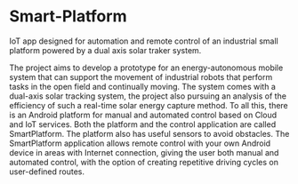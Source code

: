 # Smart-Platform
IoT app designed for automation and remote control of an industrial small platform powered by a dual axis solar traker system.

The project aims to develop a prototype for an energy-autonomous mobile system that can support the movement of industrial 
robots that perform tasks in the open field and continually moving. The system comes with a dual-axis solar tracking system, 
the project also pursuing an analysis of the efficiency of such a real-time solar energy capture method. To all this, there 
is an Android platform for manual and automated control based on Cloud and IoT services. Both the platform and the control 
application are called SmartPlatform. The platform also has useful sensors to avoid obstacles. 
The SmartPlatform application allows remote control with your own Android device in areas with Internet connection, giving 
the user both manual and automated control, with the option of creating repetitive driving cycles on user-defined routes.
